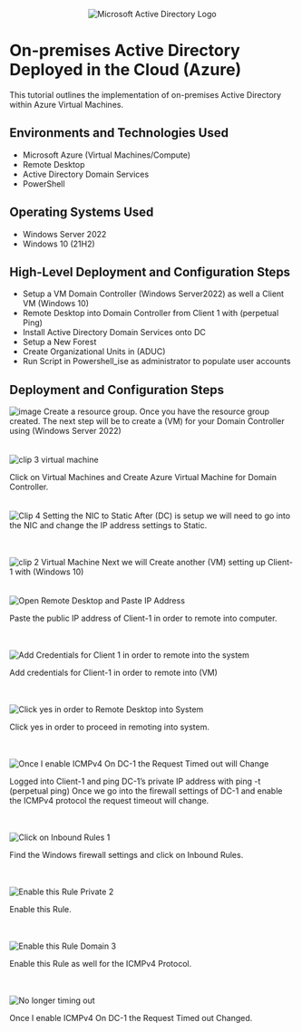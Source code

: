 <p align="center">
<img src="https://i.imgur.com/pU5A58S.png" alt="Microsoft Active Directory Logo"/>
</p>

<h1>On-premises Active Directory Deployed in the Cloud (Azure)</h1>
This tutorial outlines the implementation of on-premises Active Directory within Azure Virtual Machines.<br />


<h2>Environments and Technologies Used</h2>

- Microsoft Azure (Virtual Machines/Compute)
- Remote Desktop
- Active Directory Domain Services
- PowerShell

<h2>Operating Systems Used </h2>

- Windows Server 2022
- Windows 10 (21H2)

<h2>High-Level Deployment and Configuration Steps</h2>

- Setup a VM Domain Controller (Windows Server2022) as well a Client VM (Windows 10) 
- Remote Desktop into Domain Controller from Client 1 with (perpetual Ping)
- Install Active Directory Domain Services onto DC
- Setup a New Forest
- Create Organizational Units in (ADUC)
- Run Script in Powershell_ise as administrator to populate user accounts
<h2>Deployment and Configuration Steps</h2>

![image](https://github.com/Terry-Jackson/Active-Directory/assets/155121596/f30e33e2-734f-4f56-a4e8-f68d002deaeb)
Create a resource group. Once you have the resource group created. The next step will be to create a (VM) for your Domain Controller using (Windows Server 2022)
<br>
<br>
<br>
![clip 3 virtual machine](https://github.com/Terry-Jackson/Active-Directory/assets/155121596/ce1984ea-fb35-4a1e-9c37-121821249a44)

Click on Virtual Machines and Create Azure Virtual Machine for Domain Controller.
<br>
<br>
<br>
![Clip 4 Setting the NIC to Static](https://github.com/Terry-Jackson/Active-Directory/assets/155121596/e3aeefff-9eeb-4776-8b8d-98752a1b9573)
After (DC) is setup we will need to go into the NIC and change the IP address settings to Static.
<br>
<br>
<br>

 ![clip 2 Virtual Machine](https://github.com/Terry-Jackson/Active-Directory/assets/155121596/82088a7c-cb34-49fd-aa84-7cc41babe748)
Next we will Create another (VM) setting up Client-1 with (Windows 10)
<br>
<br>
<br>
![Open Remote Desktop and Paste IP Address ](https://github.com/Terry-Jackson/Active-Directory/assets/155121596/37a0eb72-a5cf-4f1a-8187-70a53c29c216)

Paste the public IP address of Client-1 in order to remote into computer.
<br>
<br>
<br>

![Add Credentials for Client 1 in order to remote into the system](https://github.com/Terry-Jackson/Active-Directory/assets/155121596/b3c93987-5eed-49b0-93d0-a6ecb683d92b)

Add credentials for Client-1 in order to remote into (VM)
<br>
<br>
<br>

![Click yes in order to Remote Desktop into System](https://github.com/Terry-Jackson/Active-Directory/assets/155121596/c3fa1d68-0ee6-4542-9868-77cd0adf8b14)

Click yes in order to proceed in remoting into system.
<br>
<br>
<br>

![Once I enable ICMPv4 On DC-1 the Request Timed out will Change ](https://github.com/Terry-Jackson/Active-Directory/assets/155121596/32d06f3e-34e5-4b04-a685-a1475e0b5c64)

Logged into Client-1 and ping DC-1’s private IP address with ping -t <ip address> (perpetual ping) Once we go into the firewall settings of DC-1 and enable the ICMPv4 protocol the request timeout will change.
<br>
<br>
<br>

![Click on Inbound Rules 1](https://github.com/Terry-Jackson/Active-Directory/assets/155121596/3e3e5670-e1de-4d94-b127-924c6f067599)

Find the Windows firewall settings and click on Inbound Rules. 
<br>
<br>
<br>

![Enable this Rule Private 2](https://github.com/Terry-Jackson/Active-Directory/assets/155121596/cab41777-ae9c-4ccb-8305-75e33f0c3e9d)

Enable this Rule. 
<br>
<br>
<br>

![Enable this Rule Domain 3](https://github.com/Terry-Jackson/Active-Directory/assets/155121596/9cf3bbca-e6ce-42e3-a70c-eb0dd46c83c4)

Enable this Rule as well for the ICMPv4 Protocol.
<br>
<br>
<br>

![No longer timing out](https://github.com/Terry-Jackson/Active-Directory/assets/155121596/9c88415d-4cfc-465d-9e8c-fc6449cf6017)

Once I enable ICMPv4 On DC-1 the Request Timed out Changed.
<br>
<br>
<br>




